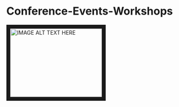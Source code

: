 # Conference-Events-Workshops

<a href="http://www.youtube.com/watch?feature=player_embedded&v=bDKQrU31WEI&t=5s
" target="_blank"><img src="http://img.youtube.com/vi/bDKQrU31WEI&t=5s/0.jpg" 
alt="IMAGE ALT TEXT HERE" width="240" height="180" border="10" /></a>
